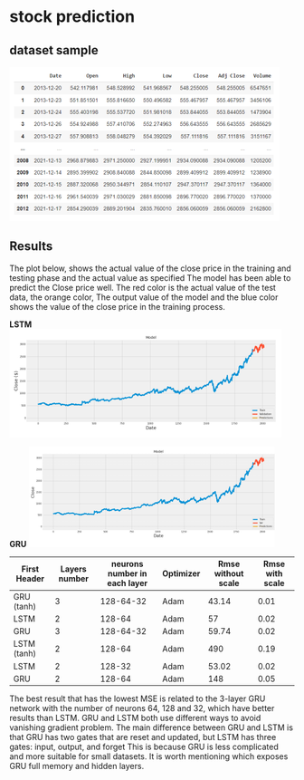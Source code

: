 # stock prediction

## dataset sample

![alt text](https://github.com/smohammadi96/stock_prediction_lstm/blob/main/images/stock_dataset.PNG)



## Results

The plot below, shows the actual value of the close price in the training and testing phase and the actual value as specified
The model has been able to predict the Close price well. The red color is the actual value of the test data, the orange color,
The output value of the model and the blue color shows the value of the close price in the training process.


**LSTM**
![alt text](https://github.com/smohammadi96/stock_prediction_lstm/blob/main/images/plot1.PNG)

**GRU**
![alt text](https://github.com/smohammadi96/stock_prediction_lstm/blob/main/images/plot2.PNG)




| First Header  | Layers number | neurons number in each layer | Optimizer | Rmse without scale | Rmse with scale | 
| ------------- | ------------- | ------------- | ------------- | ------------- | ------------- | 
| GRU (tanh)  | 3 | 128-64-32 | Adam | 43.14 | 0.01 |
| LSTM | 2 | 128-64 | Adam | 57 | 0.02 |
| GRU | 3 | 128-64-32 | Adam | 59.74 | 0.02 |
| LSTM (tanh) | 2 | 128-64 | Adam | 490 | 0.19 |
| LSTM | 2 | 128-32 | Adam | 53.02 | 0.02 |
| GRU | 2 | 128-64 | Adam | 148 | 0.05 |


The best result that has the lowest MSE is related to the 3-layer GRU network with the number of neurons 64, 128 and 32, which have better results than LSTM. GRU and LSTM both use different ways to avoid vanishing gradient problem.
The main difference between GRU and LSTM is that GRU has two gates that are reset and updated, but LSTM has three gates: input, output, and forget This is because GRU is less complicated and more suitable for small datasets. It is worth mentioning which exposes GRU full memory and hidden layers.
